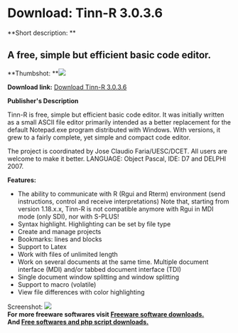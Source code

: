 # Download: Tinn-R 3.0.3.6

**Short description: **

## A free, simple but efficient basic code editor.

  
**Thumbshot: **![](http://www.freewarefiles.com/screenshot/tinn_r_md.jpg)   
  
**Download link:** [Download Tinn-R 3.0.3.6](http://freesoftwares.boysofts.com/Tinn-R_program_54672.html)  
  

**Publisher's Description**  
  

Tinn-R is free, simple but efficient basic code editor. It was initially
written as a small ASCII file editor primarily intended as a better
replacement for the default Notepad.exe program distributed with Windows. With
versions, it grew to a fairly complete, yet simple and compact code editor.

The project is coordinated by Jose Claudio Faria/UESC/DCET. All users are
welcome to make it better. LANGUAGE: Object Pascal, IDE: D7 and DELPHI 2007.

**Features:**

  * The ability to communicate with R (Rgui and Rterm) environment (send instructions, control and receive interpretations) Note that, starting from version 1.18.x.x, Tinn-R is not compatible anymore with Rgui in MDI mode (only SDI), nor with S-PLUS! 
  * Syntax highlight. Highlighting can be set by file type 
  * Create and manage projects 
  * Bookmarks: lines and blocks 
  * Support to Latex 
  * Work with files of unlimited length 
  * Work on several documents at the same time. Multiple document interface (MDI) and/or tabbed document interface (TDI) 
  * Single document window splitting and window splitting 
  * Support to macro (volatile) 
  * View file differences with color highlighting 

  
  
Screenshot: ![](http://www.freewarefiles.com/screenshot/tinn_r.jpg)  
**For more freeware softwares visit [Freeware software downloads.](http://freesoftwares.boysofts.com/)**   
**And [Free softwares and php script downloads.](http://www.boysofts.com/)**

